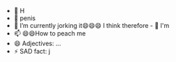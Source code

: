 - 👋 H
- 👀 penis
- 🌱 I’m currently jorking it😄😄😄
 I think therefore - 💞️ I'm
- 📫 😄😄How to peach me
- 😄 Adjectives: ...
- ⚡ SAD fact: j
